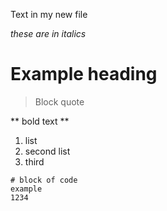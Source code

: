 Text in my new file

*these are in italics*
# Example heading

> Block quote


** bold text **

1. list 
2. second list
3. third

```
# block of code
example
1234
```
